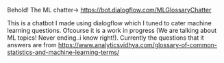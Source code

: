 Behold! The ML chatter-> https://bot.dialogflow.com/MLGlossaryChatter

This is a chatbot I made using dialogflow which I tuned to cater machine learning questions. Ofcourse it is a work in progress (We are talking about ML topics! Never ending..i know right!).
Currently the questions that it answers are from https://www.analyticsvidhya.com/glossary-of-common-statistics-and-machine-learning-terms/
